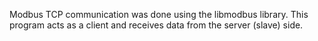 Modbus TCP communication was done using the libmodbus library. 
This program acts as a client and receives data from the server (slave) side.

